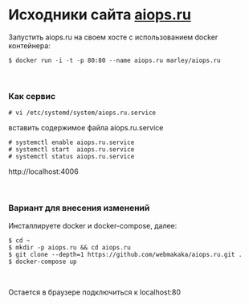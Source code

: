 # Исходники сайта [aiops.ru](https://aiops.ru)

Запустить aiops.ru на своем хосте с использованием docker контейнера:

    $ docker run -i -t -p 80:80 --name aiops.ru marley/aiops.ru

<br/>

### Как сервис

    # vi /etc/systemd/system/aiops.ru.service

вставить содержимое файла aiops.ru.service

    # systemctl enable aiops.ru.service
    # systemctl start  aiops.ru.service
    # systemctl status aiops.ru.service

http://localhost:4006

<br/>

### Вариант для внесения изменений

Инсталлируете docker и docker-compose, далее:

    $ cd ~
    $ mkdir -p aiops.ru && cd aiops.ru
    $ git clone --depth=1 https://github.com/webmakaka/aiops.ru.git .
    $ docker-compose up

<br/>

Остается в браузере подключиться к localhost:80
